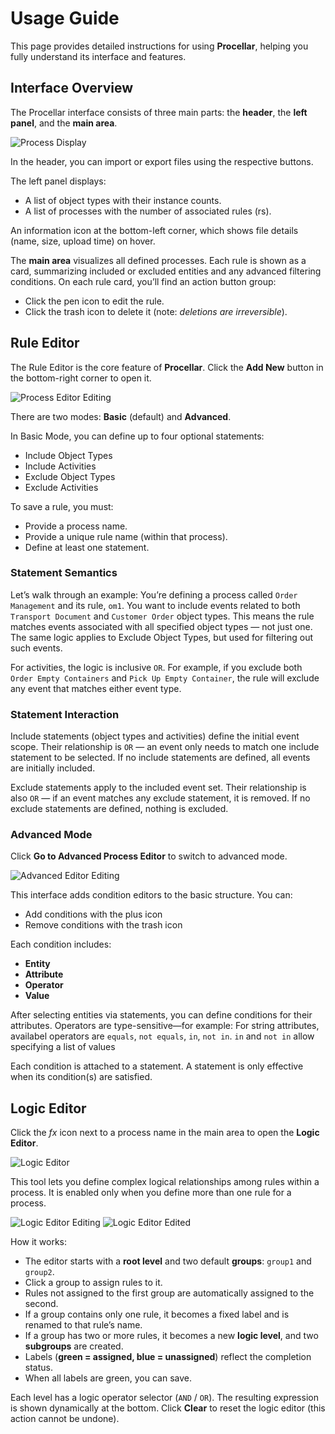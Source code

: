 # Usage Guide
This page provides detailed instructions for using **Procellar**, helping you fully understand its interface and features.

## Interface Overview
The Procellar interface consists of three main parts: the **header**, the **left panel**, and the **main area**.

![Process Display](./images/process-display.png)

In the header, you can import or export files using the respective buttons.

The left panel displays:
- A list of object types with their instance counts.
- A list of processes with the number of associated rules (rs).

An information icon at the bottom-left corner, which shows file details (name, size, upload time) on hover.

The **main area** visualizes all defined processes. Each rule is shown as a card, summarizing included or excluded entities and any advanced filtering conditions.
On each rule card, you’ll find an action button group:
- Click the pen icon to edit the rule.
- Click the trash icon to delete it (note: *deletions are irreversible*).

## Rule Editor
The Rule Editor is the core feature of **Procellar**. Click the **Add New** button in the bottom-right corner to open it.

![Process Editor Editing](./images/process-editor-editing.png)

There are two modes: **Basic** (default) and **Advanced**.

In Basic Mode, you can define up to four optional statements:
- Include Object Types
- Include Activities
- Exclude Object Types
- Exclude Activities

To save a rule, you must:
- Provide a process name.
- Provide a unique rule name (within that process).
- Define at least one statement.

### Statement Semantics
Let’s walk through an example:
You’re defining a process called `Order Management` and its rule, `om1`. You want to include events related to both `Transport Document` and `Customer Order` object types. This means the rule matches events associated with all specified object types — not just one.
The same logic applies to Exclude Object Types, but used for filtering out such events.

For activities, the logic is inclusive `OR`. For example, if you exclude both `Order Empty Containers` and `Pick Up Empty Container`, the rule will exclude any event that matches either event type.

### Statement Interaction
Include statements (object types and activities) define the initial event scope. Their relationship is `OR` — an event only needs to match one include statement to be selected. If no include statements are defined, all events are initially included.

Exclude statements apply to the included event set. Their relationship is also `OR` — if an event matches any exclude statement, it is removed. If no exclude statements are defined, nothing is excluded.

### Advanced Mode
Click **Go to Advanced Process Editor** to switch to advanced mode.

![Advanced Editor Editing](./images/advanced-editor-editing.png)

This interface adds condition editors to the basic structure. You can:
- Add conditions with the plus icon
- Remove conditions with the trash icon

Each condition includes:
- **Entity**
- **Attribute**
- **Operator**
- **Value**

After selecting entities via statements, you can define conditions for their attributes. Operators are type-sensitive—for example: For string attributes, availabel operators are `equals`, `not equals`, `in`, `not in`. `in` and `not in` allow specifying a list of values

Each condition is attached to a statement. A statement is only effective when its condition(s) are satisfied.

## Logic Editor
Click the *fx* icon next to a process name in the main area to open the **Logic Editor**.

![Logic Editor](./images/logic-editor.png)

This tool lets you define complex logical relationships among rules within a process. It is enabled only when you define more than one rule for a process.

![Logic Editor Editing](./images/logic-editor-editing.png)
![Logic Editor Edited](./images/logic-editor-edited.png)

How it works:
- The editor starts with a **root level** and two default **groups**: `group1` and `group2`.
- Click a group to assign rules to it.
- Rules not assigned to the first group are automatically assigned to the second.
- If a group contains only one rule, it becomes a fixed label and is renamed to that rule’s name.
- If a group has two or more rules, it becomes a new **logic level**, and two **subgroups** are created.
- Labels (**green = assigned, blue = unassigned**) reflect the completion status.
- When all labels are green, you can save.

Each level has a logic operator selector (`AND` / `OR`). The resulting expression is shown dynamically at the bottom.
Click **Clear** to reset the logic editor (this action cannot be undone).